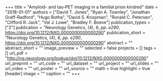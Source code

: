 +++
title = "Amyloid- and tau-PET imaging in a familial prion kindred"
date = "2018-01-01"
authors = ["David T. Jones", "Ryan A. Townley", "Jonathan Graff-Radford", "Hugo Botha", "David S. Knopman", "Ronald C. Petersen", "Clifford R. Jack", "Val J. Lowe", "Bradley F. Boeve"]
publication_types = ["2"]
publication = "Neurology Genetics, (4), 6, _pp. e290_, https://doi.org/10.1212/NXG.0000000000000290"
publication_short = "Neurology Genetics, (4), 6, _pp. e290_, https://doi.org/10.1212/NXG.0000000000000290"
abstract = ""
abstract_short = ""
image_preview = ""
selected = false
projects = []
tags = []
url_pdf = "http://ng.neurology.org/lookup/doi/10.1212/NXG.0000000000000290"
url_preprint = ""
url_code = ""
url_dataset = ""
url_project = ""
url_slides = ""
url_video = ""
url_poster = ""
url_source = ""
math = true
highlight = true
[header]
image = ""
caption = ""
+++

